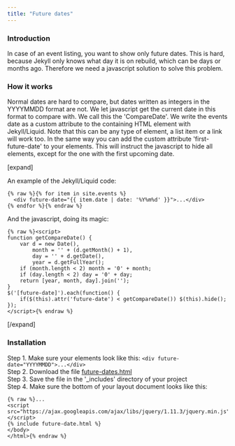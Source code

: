 ```yaml
---
title: "Future dates"
---
```


### Introduction

In case of an event listing, you want to show only future dates. This is hard, because Jekyll only knows what day it is on rebuild, which can be days or months ago. Therefore we need a javascript solution to solve this problem.

### How it works

Normal dates are hard to compare, but dates written as integers in the YYYYMMDD format are not. We let javascript get the current date in this format to compare with. We call this the 'CompareDate'. We write the events date as a custom attribute to the containing HTML element with Jekyll/Liquid. Note that this can be any type of element, a list item or a link will work too. In the same way you can add the custom attribute 'first-future-date' to your elements. This will instruct the javascript to hide all elements, except for the one with the first upcoming date.

[expand]

An example of the Jekyll/Liquid code:

```
{% raw %}{% for item in site.events %}
  <div future-date="{{ item.date | date: '%Y%m%d' }}">...</div>
{% endfor %}{% endraw %}
```

And the javascript, doing its magic:

```
{% raw %}<script>
function getCompareDate() {
    var d = new Date(),
        month = '' + (d.getMonth() + 1),
        day = '' + d.getDate(),
        year = d.getFullYear();
    if (month.length < 2) month = '0' + month;
    if (day.length < 2) day = '0' + day;
    return [year, month, day].join('');
}
$('[future-date]').each(function() {
    if($(this).attr('future-date') < getCompareDate()) $(this).hide();
});
</script>{% endraw %}
```

[/expand]

### Installation

Step 1. Make sure your elements look like this: `<div future-date="YYYYMMDD">...</div>`<br>
Step 2. Download the file [future-dates.html](https://raw.githubusercontent.com/jhvanderschee/jekyllcodex/gh-pages/_includes/future-dates.html)<br>
Step 3. Save the file in the '_includes' directory of your project<br>
Step 4. Make sure the bottom of your layout document looks like this:

```
{% raw %}...
<script src="https://ajax.googleapis.com/ajax/libs/jquery/1.11.3/jquery.min.js"></script>
{% include future-date.html %}
</body>
</html>{% endraw %}
```